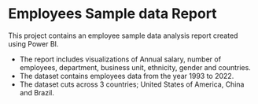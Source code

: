 # Employees Sample data Report
This project contains an employee sample data analysis report created using Power BI.
- The report includes visualizations of Annual salary, number of employees, department, business unit, ethnicity, gender and countries.
- The dataset contains employees data from the year 1993 to 2022.
- The dataset cuts across 3 countries; United States of America, China and Brazil.
